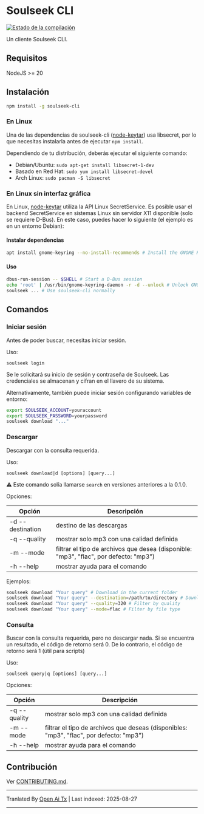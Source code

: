 # Soulseek CLI

[![Estado de la compilación](https://travis-ci.org/aeyoll/soulseek-cli.svg?branch=develop)](https://travis-ci.org/aeyoll/soulseek-cli)

Un cliente Soulseek CLI.

Requisitos
---

NodeJS >= 20

Instalación
---

```sh
npm install -g soulseek-cli
```

### En Linux

Una de las dependencias de soulseek-cli ([node-keytar](https://github.com/atom/node-keytar)) usa libsecret, por lo que necesitas instalarla antes de ejecutar `npm install`.

Dependiendo de tu distribución, deberás ejecutar el siguiente comando:

- Debian/Ubuntu: `sudo apt-get install libsecret-1-dev`
- Basado en Red Hat: `sudo yum install libsecret-devel`
- Arch Linux: `sudo pacman -S libsecret`

### En Linux sin interfaz gráfica

En Linux, [node-keytar](https://github.com/atom/node-keytar) utiliza la API Linux SecretService. Es posible usar el backend SecretService en sistemas Linux sin servidor X11 disponible (solo se requiere D-Bus). En este caso, puedes hacer lo siguiente (el ejemplo es en un entorno Debian):

#### Instalar dependencias

```sh
apt install gnome-keyring --no-install-recommends # Install the GNOME Keyring daemon. "no-install-recommends" prevents X11 install
```

#### Uso

```sh
dbus-run-session -- $SHELL # Start a D-Bus session
echo 'root' | /usr/bin/gnome-keyring-daemon -r -d --unlock # Unlock GNOME Keyring
soulseek ... # Use soulseek-cli normally
```
Comandos
---

### Iniciar sesión

Antes de poder buscar, necesitas iniciar sesión.

Uso:

```
soulseek login
```

Se le solicitará su inicio de sesión y contraseña de Soulseek. Las credenciales se almacenan y cifran en el llavero de su sistema.

Alternativamente, también puede iniciar sesión configurando variables de entorno:

```sh
export SOULSEEK_ACCOUNT=youraccount
export SOULSEEK_PASSWORD=yourpassword
soulseek download "..."
```

### Descargar

Descargar con la consulta requerida.

Uso:
```
soulseek download|d [options] [query...]
```

:warning: Este comando solía llamarse `search` en versiones anteriores a la 0.1.0.

Opciones:

| Opción                    | Descripción                                                                   |
| ------------------------- | ----------------------------------------------------------------------------- |
| -d --destination <folder> | destino de las descargas                                                     |
| -q --quality <quality>    | mostrar solo mp3 con una calidad definida                                    |
| -m --mode <mode>          | filtrar el tipo de archivos que desea (disponible: "mp3", "flac", por defecto: "mp3") |
| -h --help                 | mostrar ayuda para el comando                                                |

Ejemplos:

```sh
soulseek download "Your query" # Download in the current folder
soulseek download "Your query" --destination=/path/to/directory # Download in a defined folder (relative or absolute)
soulseek download "Your query" --quality=320 # Filter by quality
soulseek download "Your query" --mode=flac # Filter by file type
```

### Consulta

Buscar con la consulta requerida, pero no descargar nada. Si se encuentra un resultado, el código de retorno será 0. De lo contrario,
el código de retorno será 1 (útil para scripts)

Uso:

```
soulseek query|q [options] [query...]
```

Opciones:

| Opción                 | Descripción                                                                  |
| ---------------------- | ---------------------------------------------------------------------------- |
| -q --quality <quality> | mostrar solo mp3 con una calidad definida                                   |
| -m --mode <mode>       | filtrar el tipo de archivos que deseas (disponibles: "mp3", "flac", por defecto: "mp3") |
| -h --help              | mostrar ayuda para el comando                                               |



Contribución
---

Ver [CONTRIBUTING.md](https://raw.githubusercontent.com/aeyoll/soulseek-cli/main/CONTRIBUTING.md).


---

Tranlated By [Open Ai Tx](https://github.com/OpenAiTx/OpenAiTx) | Last indexed: 2025-08-27

---